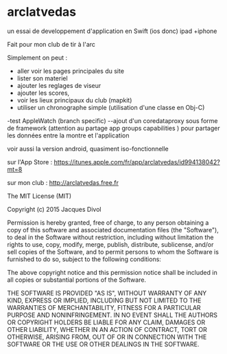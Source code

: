# arclatvedas

un essai de developpement d'application en Swift (ios donc) ipad +iphone

Fait pour mon club de tir à l'arc


Simplement on peut :

- aller voir les pages principales du site
- lister son materiel
- ajouter les reglages de viseur
- ajouter les scores,
- voir les lieux principaux du club (mapkit)
- utiliser un chronographe simple (utilisation d'une classe en Obj-C)

-test AppleWatch (branch specific)
--ajout d'un coredataproxy sous forme de framework (attention au partage app groups capabilities ) pour partager les données entre la montre et l'application

voir aussi la version android, quasiment iso-fonctionnelle

sur l'App Store : https://itunes.apple.com/fr/app/arclatvedas/id994138042?mt=8

sur mon club : http://arclatvedas.free.fr



The MIT License (MIT)

Copyright (c) 2015 Jacques Divol

Permission is hereby granted, free of charge, to any person obtaining a copy
of this software and associated documentation files (the "Software"), to deal
in the Software without restriction, including without limitation the rights
to use, copy, modify, merge, publish, distribute, sublicense, and/or sell
copies of the Software, and to permit persons to whom the Software is
furnished to do so, subject to the following conditions:

The above copyright notice and this permission notice shall be included in all
copies or substantial portions of the Software.

THE SOFTWARE IS PROVIDED "AS IS", WITHOUT WARRANTY OF ANY KIND, EXPRESS OR
IMPLIED, INCLUDING BUT NOT LIMITED TO THE WARRANTIES OF MERCHANTABILITY,
FITNESS FOR A PARTICULAR PURPOSE AND NONINFRINGEMENT. IN NO EVENT SHALL THE
AUTHORS OR COPYRIGHT HOLDERS BE LIABLE FOR ANY CLAIM, DAMAGES OR OTHER
LIABILITY, WHETHER IN AN ACTION OF CONTRACT, TORT OR OTHERWISE, ARISING FROM,
OUT OF OR IN CONNECTION WITH THE SOFTWARE OR THE USE OR OTHER DEALINGS IN THE
SOFTWARE.
